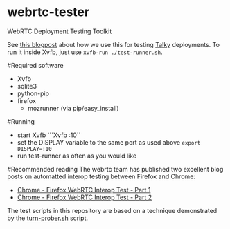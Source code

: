 webrtc-tester
=============

WebRTC Deployment Testing Toolkit

See [this blogpost](https://blog.andyet.com/2014/09/29/testing-webrtc-applications) about how we use this for testing [Talky](https://talky.io) deployments.
To run it inside Xvfb, just use `xvfb-run ./test-runner.sh`.

#Required software
* Xvfb
* sqlite3
* python-pip
* firefox
  * mozrunner (via pip/easy\_install)

#Running
* start Xvfb
```Xvfb :10``
* set the DISPLAY variable to the same port as used above
``export DISPLAY=:10``
* run test-runner as often as you would like

#Recommended reading
The webrtc team has published two excellent blog posts on automatted interop testing between Firefox and Chrome:
* [Chrome - Firefox WebRTC Interop Test - Part 1](http://googletesting.blogspot.se/2014/08/chrome-firefox-webrtc-interop-test-pt-1.html)
* [Chrome - Firefox WebRTC Interop Test - Part 2](http://googletesting.blogspot.se/2014/09/chrome-firefox-webrtc-interop-test-pt-2.html)

The test scripts in this repository are based on a technique demonstrated by the 
[turn-prober.sh](https://github.com/GoogleChrome/webrtc/blob/master/samples/web/content/apprtc/turn-prober/turn-prober.sh) script.
